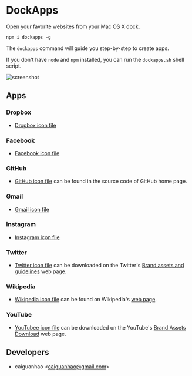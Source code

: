 DockApps
========

Open your favorite websites from your Mac OS X dock.

```
npm i dockapps -g
```

The `dockapps` command will guide you step-by-step to create apps.

If you don't have `node` and `npm` installed, you can run the `dockapps.sh`
shell script.

![screenshot](https://f.cloud.github.com/assets/1284703/1896367/c7b07ebe-7b99-11e3-89c4-ab177da3bc05.png)

Apps
----

### Dropbox

* [Dropbox icon file](http://icons.iconarchive.com/icons/uiconstock/socialmedia/512/Dropbox-icon.png)

### Facebook

* [Facebook icon file](http://img2.wikia.nocookie.net/__cb20130501121248/logopedia/images/thumb/f/fb/Facebook_icon_2013.svg/1024px-Facebook_icon_2013.svg.png)

### GitHub

* [GitHub icon file](https://github.com/fluidicon.png) can be found in the source code of GitHub home page.

### Gmail

* [Gmail icon file](https://upload.wikimedia.org/wikipedia/commons/thumb/4/45/New_Logo_Gmail.svg/1024px-New_Logo_Gmail.svg.png)

### Instagram

* [Instagram icon file](http://static.ak.instagram.com/press/brand-assets/Instagram_Icon_Large.zip)

### Twitter

* [Twitter icon file](https://g.twimg.com/Twitter_logo_blue.png) can be downloaded on the Twitter's [Brand assets and guidelines](https://about.twitter.com/press/brand-assets) web page.

### Wikipedia

* [Wikipedia icon file](http://upload.wikimedia.org/wikipedia/en/thumb/8/80/Wikipedia-logo-v2.svg/1024px-Wikipedia-logo-v2.svg.png) can be found on Wikipedia's [web page](http://en.wikipedia.org/wiki/File:Wikipedia-logo-v2.svg).

### YouTube

* [YouTubee icon file](http://www.youtube.com/yt/brand/media/image/YouTube-icon-full_color.png) can be downloaded on the YouTube's [Brand Assets Download](http://www.youtube.com/yt/brand/downloads.html) web page.

Developers
----------

* caiguanhao &lt;caiguanhao@gmail.com&gt;
